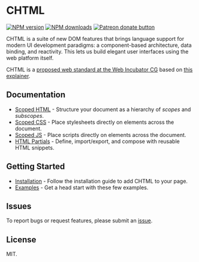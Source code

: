 # CHTML

<!-- BADGES/ -->

<span class="badge-npmversion"><a href="https://npmjs.org/package/@web-native-js/chtml" title="View this project on NPM"><img src="https://img.shields.io/npm/v/@web-native-js/chtml.svg" alt="NPM version" /></a></span>
<span class="badge-npmdownloads"><a href="https://npmjs.org/package/@web-native-js/chtml" title="View this project on NPM"><img src="https://img.shields.io/npm/dm/@web-native-js/chtml.svg" alt="NPM downloads" /></a></span>
<span class="badge-patreon"><a href="https://patreon.com/ox_harris" title="Donate to this project using Patreon"><img src="https://img.shields.io/badge/patreon-donate-yellow.svg" alt="Patreon donate button" /></a></span>

<!-- /BADGES -->


CHTML is a suite of new DOM features that brings language support for modern UI development paradigms: a component-based architecture, data binding, and reactivity. This lets us build elegant user interfaces using the web platform itself.

CHTML is a [proposed web standard at the Web Incubator CG](https://discourse.wicg.io/t/proposal-chtml/4716) based on [this explainer](https://github.com/web-native/chtml/blob/master/explainer.md).

## Documentation

+ [Scoped HTML](https://docs.web-native.dev/chtml/scoped-html) - Structure your document as a hierarchy of *scopes* and *subscopes*.
+ [Scoped CSS](https://docs.web-native.dev/chtml/scoped-css) - Place stylesheets directly on elements across the document.
+ [Scoped JS](https://docs.web-native.dev/chtml/scoped-js) - Place scripts directly on elements across the document.
+ [HTML Partials](https://docs.web-native.dev/chtml/html-partials) - Define, import/export, and compose with reusable HTML snippets.

## Getting Started

+ [Installation](https://docs.web-native.dev/chtml/installation) - Follow the installation guide to add CHTML to your page.
+ [Examples](https://docs.web-native.dev/chtml/examples) - Get a head start with these few examples.

## Issues

To report bugs or request features, please submit an [issue](https://github.com/web-native/chtml/issues).

## License

MIT.
